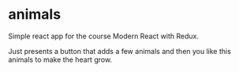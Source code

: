 # animals

Simple react app for the course Modern React with Redux.

Just presents a button that adds a few animals and then you like this animals to make the heart grow.
